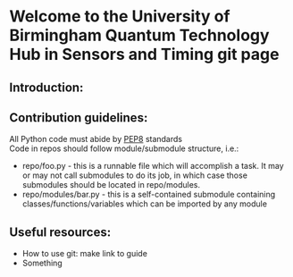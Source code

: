 # Welcome to the University of Birmingham Quantum Technology Hub in Sensors and Timing git page

## Introduction:

## Contribution guidelines:
All Python code must abide by [PEP8](https://peps.python.org/pep-0008/) standards<br>
Code in repos should follow module/submodule structure, i.e.:
* repo/foo.py - this is a runnable file which will accomplish a task. It may or may not call submodules to do its job, in which case those submodules should be located in repo/modules.
* repo/modules/bar.py - this is a self-contained submodule containing classes/functions/variables which can be imported by any module

## Useful resources:
* How to use git: make link to guide
* Something
  
<!--

**Here are some ideas to get you started:**

🙋‍♀️ A short introduction - what is your organization all about?
🌈 Contribution guidelines - how can the community get involved?
👩‍💻 Useful resources - where can the community find your docs? Is there anything else the community should know?
🍿 Fun facts - what does your team eat for breakfast?
🧙 Remember, you can do mighty things with the power of [Markdown](https://docs.github.com/github/writing-on-github/getting-started-with-writing-and-formatting-on-github/basic-writing-and-formatting-syntax)
-->
